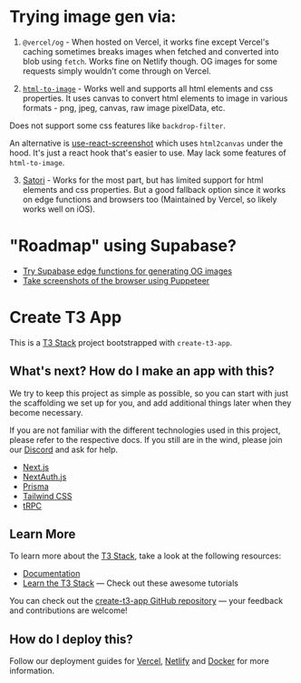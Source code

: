 # Trying image gen via:

1. `@vercel/og` - When hosted on Vercel, it works fine except Vercel's caching sometimes breaks images when fetched and converted into blob using `fetch`. Works fine on Netlify though. OG images for some requests simply wouldn't come through on Vercel.

2. [`html-to-image`](https://www.npmjs.com/package/html-to-image) - Works well and supports all html elements and css properties. It uses canvas to convert html elements to image in various formats - png, jpeg, canvas, raw image pixelData, etc.

Does not support some css features like `backdrop-filter`.

An alternative is [use-react-screenshot](https://www.npmjs.com/package/use-react-screenshot) which uses `html2canvas` under the hood. It's just a react hook that's easier to use. May lack some features of `html-to-image`.

3. [Satori](https://github.com/vercel/satori) - Works for the most part, but has limited support for html elements and css properties. But a good fallback option since it works on edge functions and browsers too (Maintained by Vercel, so likely works well on iOS).

# "Roadmap" using Supabase?

- [Try Supabase edge functions for generating OG images](https://supabase.com/docs/guides/functions/examples/og-image)
- [Take screenshots of the browser using Puppeteer](https://supabase.com/docs/guides/functions/examples/screenshots)

# Create T3 App

This is a [T3 Stack](https://create.t3.gg/) project bootstrapped with `create-t3-app`.

## What's next? How do I make an app with this?

We try to keep this project as simple as possible, so you can start with just the scaffolding we set up for you, and add additional things later when they become necessary.

If you are not familiar with the different technologies used in this project, please refer to the respective docs. If you still are in the wind, please join our [Discord](https://t3.gg/discord) and ask for help.

- [Next.js](https://nextjs.org)
- [NextAuth.js](https://next-auth.js.org)
- [Prisma](https://prisma.io)
- [Tailwind CSS](https://tailwindcss.com)
- [tRPC](https://trpc.io)

## Learn More

To learn more about the [T3 Stack](https://create.t3.gg/), take a look at the following resources:

- [Documentation](https://create.t3.gg/)
- [Learn the T3 Stack](https://create.t3.gg/en/faq#what-learning-resources-are-currently-available) — Check out these awesome tutorials

You can check out the [create-t3-app GitHub repository](https://github.com/t3-oss/create-t3-app) — your feedback and contributions are welcome!

## How do I deploy this?

Follow our deployment guides for [Vercel](https://create.t3.gg/en/deployment/vercel), [Netlify](https://create.t3.gg/en/deployment/netlify) and [Docker](https://create.t3.gg/en/deployment/docker) for more information.
